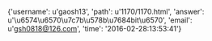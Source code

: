 {'username': u'gaosh13', 'path': u'1170/1170.html', 'answer': u'\u6574\u6570\u7c7b\u578b\u7684bit\u6570', 'email': u'gsh0818@126.com', 'time': '2016-02-28:13:53:41'}